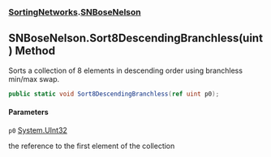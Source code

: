 ### [SortingNetworks](SortingNetworks.md 'SortingNetworks').[SNBoseNelson](SortingNetworks.SNBoseNelson.md 'SortingNetworks.SNBoseNelson')

## SNBoseNelson.Sort8DescendingBranchless(uint) Method

Sorts a collection of 8 elements in descending order using branchless min/max swap.

```csharp
public static void Sort8DescendingBranchless(ref uint p0);
```
#### Parameters

<a name='SortingNetworks.SNBoseNelson.Sort8DescendingBranchless(uint).p0'></a>

`p0` [System.UInt32](https://docs.microsoft.com/en-us/dotnet/api/System.UInt32 'System.UInt32')

the reference to the first element of the collection